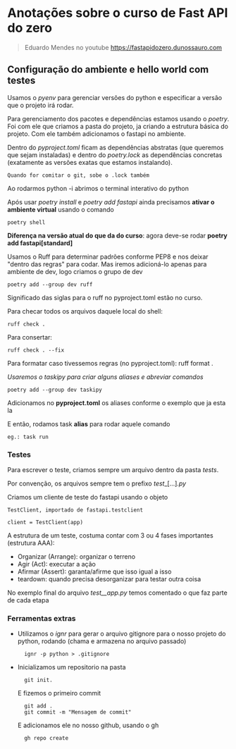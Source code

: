 # Anotações sobre o curso de Fast API do zero 

>Eduardo Mendes no youtube https://fastapidozero.dunossauro.com

## Configuração do ambiente e hello world com testes

Usamos o _pyenv_ para gerenciar versões do python e especificar a versão que o projeto irá rodar.

Para gerenciamento dos pacotes e dependências estamos usando o _poetry_. Foi com ele que criamos a pasta do projeto, ja criando a estrutura básica do projeto. Com ele também adicionamos o fastapi no ambiente.

Dentro do _pyproject.toml_ ficam as dependências abstratas (que queremos que sejam instaladas) e dentro do _poetry.lock_ as dependências concretas (exatamente as versões exatas que estamos instalando).
    
    Quando for comitar o git, sobe o .lock também


Ao rodarmos python -i abrimos o terminal interativo do python

Após usar _poetry install_ e _poetry add fastapi_ ainda precisamos **ativar o ambiente virtual** usando o comando

    poetry shell

**Diferença na versão atual do que da do curso**: agora deve-se rodar __poetry add fastapi[standard]__

Usamos o Ruff para determinar padrões conforme PEP8 e nos deixar "dentro das regras" para codar. Mas iremos adicioná-lo apenas para ambiente de dev, logo criamos o grupo de dev

    poetry add --group dev ruff

Significado das siglas para o ruff no pyproject.toml estão no curso.

Para checar todos os arquivos daquele local do shell:

    ruff check .

Para consertar:

    ruff check . --fix

Para formatar caso tivessemos regras (no pyproject.toml):
    ruff format .

*Usaremos o taskipy para criar alguns aliases e abreviar comandos*

    poetry add --group dev taskipy

Adicionamos no __pyproject.toml__ os aliases conforme o exemplo que ja esta la

E então, rodamos task __alias__ para rodar aquele comando

    eg.: task run

### Testes

Para escrever o teste, criamos sempre um arquivo dentro da pasta _tests_.

Por convenção, os arquivos sempre tem o prefixo _test__[...]_.py_

Criamos um cliente de teste do fastapi usando o objeto

    TestClient, importado de fastapi.testclient

    client = TestClient(app)

A estrutura de um teste, costuma contar com 3 ou 4 fases importantes (estrutura AAA):

- Organizar (Arrange): organizar o terreno
- Agir (Act): executar a ação
- Afirmar (Assert): garanta/afirme que isso igual a isso
- teardown: quando precisa desorganizar para testar outra coisa

No exemplo final do arquivo _test__app.py_ temos comentado o que faz parte de cada etapa

### Ferramentas extras

- Utilizamos o _ignr_ para gerar o arquivo gitignore para o nosso projeto do python, rodando (chama e armazena no arquivo passado)

        ignr -p python > .gitignore
    
- Inicializamos um repositorio na pasta

        git init.
    
    E fizemos o primeiro commit

        git add .
        git commit -m "Mensagem de commit"
    
    E adicionamos ele no nosso github, usando o gh

        gh repo create
    
    